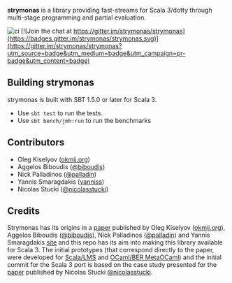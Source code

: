 **strymonas** is a library providing fast-streams for Scala 3/dotty through multi-stage programming and partial evaluation.

![ci](https://github.com/strymonas/strymonas/actions/workflows/ci.yml/badge.svg)
[![Join the chat at https://gitter.im/strymonas/strymonas](https://badges.gitter.im/strymonas/strymonas.svg)](https://gitter.im/strymonas/strymonas?utm_source=badge&utm_medium=badge&utm_campaign=pr-badge&utm_content=badge)

## Building strymonas

strymonas is built with SBT 1.5.0 or later for Scala 3.

* Use `sbt test` to run the tests.
* Use `sbt bench/jmh:run` to run the benchmarks

## Contributors

* Oleg Kiselyov ([okmij.org](http://okmij.org/ftp/))
* Aggelos Biboudis ([@biboudis](https://github.com/biboudis))
* Nick Palladinos ([@palladin](https://github.com/palladin))
* Yannis Smaragdakis ([yanniss](https://yanniss.github.io/))
* Nicolas Stucki ([@nicolasstucki](https://github.com/nicolasstucki))

## Credits

Strymonas has its origins in a [paper](https://dl.acm.org/doi/10.1145/3093333.3009880) published by Oleg Kiselyov ([okmij.org](http://okmij.org/ftp/)), Aggelos Biboudis ([@biboudis](https://github.com/biboudis)), Nick Palladinos ([@palladin](https://github.com/palladin)) and Yannis Smaragdakis [site](https://yanniss.github.io/) and this repo has its aim into making this library available for Scala 3. The initial prototypes (that correspond directly to the paper, were developed for [Scala/LMS](https://github.com/strymonas/staged-streams.scala) and [OCaml/BER MetaOCaml](https://github.com/strymonas/staged-streams.ocaml)) and the initial commit for the Scala 3 port is based on the case study presented for the [paper](https://biboudis.github.io/papers/pcp-gpce18.pdf) published by Nicolas Stucki [@nicolasstucki](https://github.com/nicolasstucki).
